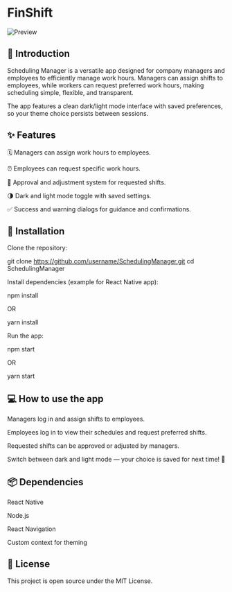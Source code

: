 # FinShift

![Preview](https://github.com/user-attachments/assets/ca8617ad-01d6-4a7b-9c54-0043f7b21284)

## 📖 Introduction

Scheduling Manager is a versatile app designed for company managers and employees to efficiently manage work hours. Managers can assign shifts to employees, while workers can request preferred work hours, making scheduling simple, flexible, and transparent.

The app features a clean dark/light mode interface with saved preferences, so your theme choice persists between sessions.

## ✨ Features

🗓 Managers can assign work hours to employees.

⏰ Employees can request specific work hours.

🔄 Approval and adjustment system for requested shifts.

🌗 Dark and light mode toggle with saved settings.

✅ Success and warning dialogs for guidance and confirmations.

## 🚀 Installation

Clone the repository:

git clone https://github.com/username/SchedulingManager.git
cd SchedulingManager

Install dependencies (example for React Native app):

npm install

OR

yarn install

Run the app:

npm start

OR

yarn start

## 💻 How to use the app

Managers log in and assign shifts to employees.

Employees log in to view their schedules and request preferred shifts.

Requested shifts can be approved or adjusted by managers.

Switch between dark and light mode — your choice is saved for next time! 🎉

## 📦 Dependencies

React Native

Node.js

React Navigation

Custom context for theming

## 📝 License

This project is open source under the MIT License.
